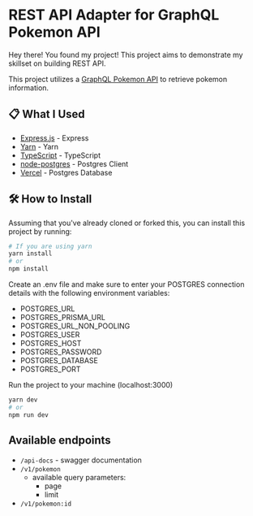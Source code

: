 
# REST API Adapter for GraphQL Pokemon API 

Hey there! You found my project! This project aims to demonstrate my skillset on building REST API. 

This project utilizes a [GraphQL Pokemon API](https://graphql-pokemon2.vercel.app/) to retrieve pokemon information. 

## 📋 What I Used
- [Express.js](https://expressjs.com/) - Express
- [Yarn](https://yarnpkg.com/) - Yarn
- [TypeScript](https://www.typescriptlang.org/) - TypeScript
- [node-postgres](https://yarnpkg.com/package/pg) - Postgres Client
- [Vercel](https://vercel.com/) - Postgres Database
  
## 🛠 How to Install
Assuming that you've already cloned or forked this, you can install this project by running:
```bash
# If you are using yarn
yarn install
# or
npm install
```

Create an .env file and make sure to enter your POSTGRES connection details with the following environment variables:
- POSTGRES_URL
- POSTGRES_PRISMA_URL
- POSTGRES_URL_NON_POOLING
- POSTGRES_USER
- POSTGRES_HOST
- POSTGRES_PASSWORD
- POSTGRES_DATABASE
- POSTGRES_PORT

Run the project to your machine (localhost:3000)
```bash
yarn dev
# or
npm run dev
```
## Available endpoints
  - `/api-docs` - swagger documentation
  - `/v1/pokemon`
    - available query parameters:
      - page
      - limit
  - `/v1/pokemon:id`
